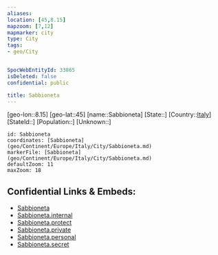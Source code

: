 ```yaml
---
aliases: 
location: [45,8.15]
mapzoom: [7,12] 
mapmarker: city 
type: City
tags:
- geo/City


SpocWebEntityId: 33865
isDeleted: false
confidential: public

title: Sabbioneta
---
```

[geo-lon::8.15]
[geo-lat::45]
[name::Sabbioneta]
[State::]
[Country::[Italy](geo/Continent/Europe/Italy.md)]
[StateId::]
[Population::]
[Unknown::]


```leaflet
id: Sabbioneta
coordinates: [Sabbioneta](geo/Continent/Europe/Italy/City/Sabbioneta.md)
markerFile: [Sabbioneta](geo/Continent/Europe/Italy/City/Sabbioneta.md)
defaultZoom: 11 
maxZoom: 18
```


## Confidential Links & Embeds: 
- [Sabbioneta](../../../../../../_public/geo/Continent/Europe/Italy/City/Sabbioneta.md) 
- [Sabbioneta.internal](../../../../../../_internal/geo/Continent/Europe/Italy/City/Sabbioneta.internal.md) 
- [Sabbioneta.protect](../../../../../../_protect/geo/Continent/Europe/Italy/City/Sabbioneta.protect.md) 
- [Sabbioneta.private](../../../../../../_private/geo/Continent/Europe/Italy/City/Sabbioneta.private.md) 
- [Sabbioneta.personal](../../../../../../_personal/geo/Continent/Europe/Italy/City/Sabbioneta.personal.md) 
- [Sabbioneta.secret](../../../../../../_secret/geo/Continent/Europe/Italy/City/Sabbioneta.secret.md) 
